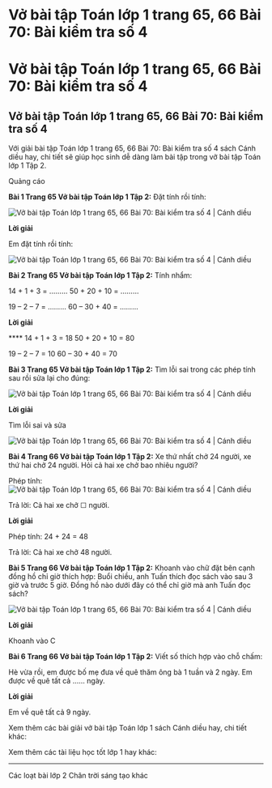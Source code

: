 # Vở bài tập Toán lớp 1 trang 65, 66 Bài 70: Bài kiểm tra số 4

# Vở bài tập Toán lớp 1 trang 65, 66 Bài 70: Bài kiểm tra số 4

## Vở bài tập Toán lớp 1 trang 65, 66 Bài 70: Bài kiểm tra số 4

Với giải bài tập Toán lớp 1 trang 65, 66 Bài 70: Bài kiểm tra số 4 sách Cánh diều hay, chi tiết sẽ giúp học sinh dễ dàng làm bài tập trong vở bài tập Toán lớp 1 Tập 2.

Quảng cáo

**Bài 1 Trang 65 Vở bài tập Toán lớp 1 Tập 2:** Đặt tính rồi tính: 

![Vở bài tập Toán lớp 1 trang 65, 66 Bài 70: Bài kiểm tra số 4 | Cánh diều](https://www.vietjack.com/vbt-toan-1-cd/images/bai-70-bai-kiem-tra-so-4.PNG)

**Lời giải**

Em đặt tính rồi tính:

![Vở bài tập Toán lớp 1 trang 65, 66 Bài 70: Bài kiểm tra số 4 | Cánh diều](https://www.vietjack.com/vbt-toan-1-cd/images/bai-70-bai-kiem-tra-so-4-a.PNG)

**Bài 2 Trang 65 Vở bài tập Toán lớp 1 Tập 2:** Tính nhẩm: 

14 + 1 + 3 = ……… 50 + 20 + 10 = ………

19 – 2 – 7 = ……… 60 – 30 + 40 = ………

**Lời giải**

**** 14 + 1 + 3 = 18 50 + 20 + 10 = 80

19 – 2 – 7 = 10 60 – 30 + 40 = 70

**Bài 3 Trang 65 Vở bài tập Toán lớp 1 Tập 2:** Tìm lỗi sai trong các phép tính sau rồi sửa lại cho đúng: 

![Vở bài tập Toán lớp 1 trang 65, 66 Bài 70: Bài kiểm tra số 4 | Cánh diều](https://www.vietjack.com/vbt-toan-1-cd/images/bai-70-bai-kiem-tra-so-4-b.PNG)

**Lời giải**

Tìm lỗi sai và sửa

![Vở bài tập Toán lớp 1 trang 65, 66 Bài 70: Bài kiểm tra số 4 | Cánh diều](https://www.vietjack.com/vbt-toan-1-cd/images/bai-70-bai-kiem-tra-so-4-c.PNG)

**Bài 4 Trang 66 Vở bài tập Toán lớp 1 Tập 2:** Xe thứ nhất chở 24 người, xe thứ hai chở 24 người. Hỏi cả hai xe chở bao nhiêu người? 

Phép tính: ![Vở bài tập Toán lớp 1 trang 65, 66 Bài 70: Bài kiểm tra số 4 | Cánh diều](https://www.vietjack.com/vbt-toan-1-cd/images/bai-70-bai-kiem-tra-so-4-1.PNG)

Trả lời: Cả hai xe chở ☐ người.

**Lời giải**

Phép tính: 24 + 24 = 48 

Trả lời: Cả hai xe chở 48 người.

**Bài 5 Trang 66 Vở bài tập Toán lớp 1 Tập 2:** Khoanh vào chữ đặt bên cạnh đồng hồ chỉ giờ thích hợp: Buổi chiều, anh Tuấn thích đọc sách vào sau 3 giờ và trước 5 giờ. Đồng hồ nào dưới đây có thể chỉ giờ mà anh Tuấn đọc sách?

![Vở bài tập Toán lớp 1 trang 65, 66 Bài 70: Bài kiểm tra số 4 | Cánh diều](https://www.vietjack.com/vbt-toan-1-cd/images/bai-70-bai-kiem-tra-so-4-2.PNG)

**Lời giải**

Khoanh vào C

**Bài 6 Trang 66 Vở bài tập Toán lớp 1 Tập 2:** Viết số thích hợp vào chỗ chấm: 

Hè vừa rồi, em được bố mẹ đưa về quê thăm ông bà 1 tuần và 2 ngày. Em được về quê tất cả ...... ngày.

**Lời giải**

Em về quê tất cả 9 ngày.

Xem thêm các bài giải vở bài tập Toán lớp 1 sách Cánh diều hay, chi tiết khác:

Xem thêm các tài liệu học tốt lớp 1 hay khác:

* * *

Các loạt bài lớp 2 Chân trời sáng tạo khác
